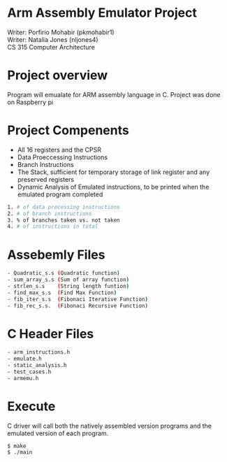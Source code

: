 # Arm Assembly Emulator Project
Writer: Porfirio Mohabir (pkmohabir1) <br />
Writer: Natalia Jones (nljones4) <br />
CS 315 Computer Architecture 

# Project overview
Program will emualate for ARM assembly language in C. Project was done on Raspberry pi

# Project Compenents

 - All 16 registers and the CPSR
 - Data Proeccessing Instructions
 - Branch Instructions
 - The Stack, sufficient for temporary storage of link register and any preserved registers
 - Dynamic Analysis of Emulated instructions, to be printed when the emulated program completed
 ```bash
 1. # of data processing instructions
 2. # of branch instructions
 3. % of branches taken vs. not taken
 4. # of instructions in total
 ```
# Assebemly Files

```bash
- Quadratic_s.s (Quadratic function)
- sum_array_s.s (Sum of array function)
- strlen_s.s    (String length funtion)
- find_max_s.s  (Find Max Function)
- fib_iter_s.s  (Fibonaci Iterative Function)
- fib_rec_s.s.  (Fibonaci Recursive Function)
```
# C Header Files

```bash
- arm_instructions.h
- emulate.h
- static_analysis.h
- test_cases.h
- armemu.h
```
# Execute
C driver will call both the natively assembled version programs and the emulated version of each program.

```base
$ make
$ ./main
```



